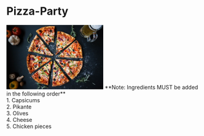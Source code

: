 # Pizza-Party
<img src="https://github.com/peenalGupta/Pizza-Party/blob/main/Images/Pizza.jpg" width=50% height=50%>
**Note: Ingredients MUST be added in the following order** <br />
1. Capsicums <br />
2. Pikante <br />
3. Olives <br />
4. Cheese <br />
5. Chicken pieces <br />

